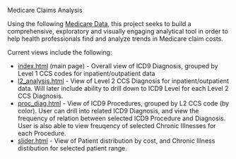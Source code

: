 Medicare Claims Analysis

Using the following [Medicare Data](http://www.cms.gov/Research-Statistics-Data-and-Systems/Downloadable-Public-Use-Files/SynPUFs/DE_Syn_PUF.html), this project seeks to build a comprehensive, exploratory and visually engaging analytical tool in order to help health professionals find and analyze trends in Medicare claim costs.

Current views include the following:
* [index.html](http://NYU-CS6313-Projects.github.io/Medicare-Claims-Cost-Analysis/index.html) (main page) - Overall view of ICD9 Diagnosis, grouped by Level 1 CCS codes for inpatient/outpatient data
* [l2_analysis.html](http://NYU-CS6313-Projects.github.io/Medicare-Claims-Cost-Analysis/l2_analysis.html) - View of Level 2 CCS Diagnosis for inpatient/outpatient data. Will later include ability to drill down to ICD9 Level for each Level 2 CCS Diagnosis.
* [proc_diag.html](http://NYU-CS6313-Projects.github.io/Medicare-Claims-Cost-Analysis/proc_diag.html) - View of ICD9 Procedures, grouped by L2 CCS code (by color). User can drill into related ICD9 Diagnosis, and view the frequency of relation between selected ICD9 Procedure and Diagnosis. User is also able to view freuqency of selected Chronic Illnesses for each Procedure.
* [slider.html](http://NYU-CS6313-Projects.github.io/Medicare-Claims-Cost-Analysis/slider.html) - View of Patient distribution by cost, and Chronic Illness distibution for selected patient range.